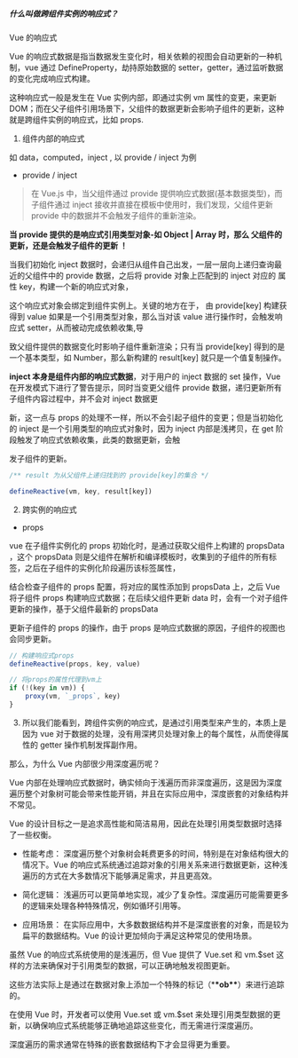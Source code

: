 ##### 什么叫做跨组件实例的响应式？

Vue 的响应式

Vue 的响应式数据是指当数据发生变化时，相关依赖的视图会自动更新的一种机制，vue 通过 DefineProperty，劫持原始数据的 setter，getter，通过监听数据的变化完成响应式构建。

这种响应式一般是发生在 Vue 实例内部，即通过实例 vm 属性的变更，来更新 DOM；而在父子组件引用场景下，父组件的数据更新会影响子组件的更新，这种就是跨组件实例的响应式，比如 props.

1. 组件内部的响应式

如 data，computed，inject , 以 provide / inject 为例

-   provide / inject

> 在 Vue.js 中，当父组件通过 provide 提供响应式数据(基本数据类型)，而子组件通过 inject 接收并直接在模板中使用时，我们发现，父组件更新 provide 中的数据并不会触发子组件的重新渲染。

**当 provide 提供的是响应式引用类型对象-如 Object | Array 时，那么 父组件的更新，还是会触发子组件的更新 ！**

当我们初始化 inject 数据时，会递归从组件自己出发，一层一层向上递归查询最近的父组件中的 provide 数据，之后将 provide 对象上匹配到的 inject 对应的 属性 key，构建一个新的响应式对象，

这个响应式对象会绑定到组件实例上。关键的地方在于， 由 provide[key] 构建获得到 value 如果是一个引用类型对象，那么当对该 value 进行操作时，会触发响应式 setter，从而被动完成依赖收集,导

致父组件提供的数据变化时影响子组件重新渲染；只有当 provide[key] 得到的是一个基本类型，如 Number，那么新构建的 result[key] 就只是一个值复制操作。

**inject 本身是组件内部的响应式数据**，对于用户的 inject 数据的 set 操作，Vue 在开发模式下进行了警告提示，同时当变更父组件 provide 数据，递归更新所有子组件内容过程中，并不会对 inject 数据更

新，这一点与 props 的处理不一样，所以不会引起子组件的变更；但是当初始化的 inject 是一个引用类型的响应式对象时，因为 inject 内部是浅拷贝，在 get 阶段触发了响应式依赖收集，此类的数据更新，会触

发子组件的更新。

```javascript
/** result 为从父组件上递归找到的 provide[key]的集合 */

defineReactive(vm, key, result[key])
```

2. 跨实例的响应式

-   props

vue 在子组件实例化的 props 初始化时，是通过获取父组件上构建的 propsData ，这个 propsData 则是父组件在解析和编译模板时，收集到的子组件的所有标签，之后在子组件的实例化阶段遍历该标签属性，

结合检查子组件的 props 配置，将对应的属性添加到 propsData 上，之后 Vue 将子组件 props 构建响应式数据；在后续父组件更新 data 时，会有一个对子组件更新的操作，基于父组件最新的 propsData

更新子组件的 props 的操作，由于 props 是响应式数据的原因，子组件的视图也会同步更新。

```javascript
// 构建响应式props
defineReactive(props, key, value)

// 将props的属性代理到vm上
if (!(key in vm)) {
    proxy(vm, `_props`, key)
}
```

3. 所以我们能看到，跨组件实例的响应式，是通过引用类型来产生的，本质上是因为 vue 对于数据的处理，没有用深拷贝处理对象上的每个属性，从而使得属性的 getter 操作机制发挥副作用。

那么，为什么 Vue 内部很少用深度遍历呢？

Vue 内部在处理响应式数据时，确实倾向于浅遍历而非深度遍历，这是因为深度遍历整个对象树可能会带来性能开销，并且在实际应用中，深度嵌套的对象结构并不常见。

Vue 的设计目标之一是追求高性能和简洁易用，因此在处理引用类型数据时选择了一些权衡。

-   性能考虑： 深度遍历整个对象树会耗费更多的时间，特别是在对象结构很大的情况下。Vue 的响应式系统通过追踪对象的引用关系来进行数据更新，这种浅遍历的方式在大多数情况下能够满足需求，并且更高效。

-   简化逻辑： 浅遍历可以更简单地实现，减少了复杂性。深度遍历可能需要更多的逻辑来处理各种特殊情况，例如循环引用等。

-   应用场景： 在实际应用中，大多数数据结构并不是深度嵌套的对象，而是较为扁平的数据结构。Vue 的设计更加倾向于满足这种常见的使用场景。

虽然 Vue 的响应式系统使用的是浅遍历，但 Vue 提供了 Vue.set 和 vm.$set 这样的方法来确保对于引用类型的数据，可以正确地触发视图更新。

这些方法实际上是通过在数据对象上添加一个特殊的标记（\***\*ob\*\***）来进行追踪的。

在使用 Vue 时，开发者可以使用 Vue.set 或 vm.$set 来处理引用类型数据的更新，以确保响应式系统能够正确地追踪这些变化，而无需进行深度遍历。

深度遍历的需求通常在特殊的嵌套数据结构下才会显得更为重要。
